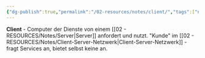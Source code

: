```yaml
---
{"dg-publish":true,"permalink":"/02-resources/notes/client/","tags":["netzwerk/rolle","computer/typ"],"noteIcon":"","updated":"2025-08-28T20:50:26.000+02:00"}
---
```



**Client** - Computer der Dienste von einem [[02 - RESOURCES/Notes/Server\|Server]] anfordert und nutzt.
"Kunde" im [[02 - RESOURCES/Notes/Client-Server-Netzwerk\|Client-Server-Netzwerk]] - fragt Services an, bietet selbst keine an.